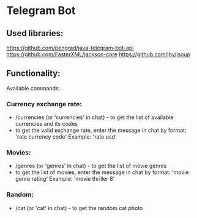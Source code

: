 # Telegram Bot

## Used libraries:
https://github.com/pengrad/java-telegram-bot-api
https://github.com/FasterXML/jackson-core
https://github.com/jhy/jsoup

## Functionality:
Available commands:
                                
### Currency exchange rate:
* /currencies (or 'currencies' in chat) - to get the list of available currencies and its codes
* to get the valid exchange rate, enter the message in chat by format:
'rate currency code'
Example: 'rate usd'
                                
### Movies:
* /genres (or 'genres' in chat) - to get the list of movie genres
* to get the list of movies, enter the message in chat by format:
'movie genre rating'
Example: 'movie thriller 8'
                                
### Random:
* /cat (or 'cat' in chat) - to get the random cat photo

